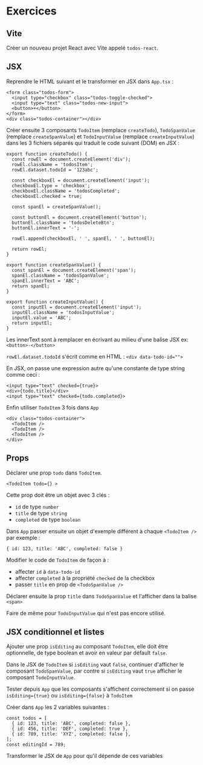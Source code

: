 # Exercices

## Vite

Créer un nouveau projet React avec Vite appelé `todos-react`.

## JSX

Reprendre le HTML suivant et le transformer en JSX dans `App.tsx` :

```
<form class="todos-form">
  <input type="checkbox" class="todos-toggle-checked">
  <input type="text" class="todos-new-input">
  <button>+</button>
</form>
<div class="todos-container"></div>
```

Créer ensuite 3 composants `TodoItem` (remplace `createTodo`), `TodoSpanValue` (remplace `createSpanValue`) et `TodoInputValue` (remplace `createInputValue`) dans les 3 fichiers séparés qui traduit le code suivant (DOM) en JSX :

```
export function createTodo() {
  const rowEl = document.createElement('div');
  rowEl.className = 'todosItem';
  rowEl.dataset.todoId = '123abc';

  const checkboxEl = document.createElement('input');
  checkboxEl.type = 'checkbox';
  checkboxEl.className = 'todosCompleted';
  checkboxEl.checked = true;

  const spanEl = createSpanValue();

  const buttonEl = document.createElement('button');
  buttonEl.className = 'todosDeleteBtn';
  buttonEl.innerText = '-';

  rowEl.append(checkboxEl, ' ', spanEl, ' ', buttonEl);

  return rowEl;
}

export function createSpanValue() {
  const spanEl = document.createElement('span');
  spanEl.className = 'todosSpanValue';
  spanEl.innerText = 'ABC';
  return spanEl;
}

export function createInputValue() {
  const inputEl = document.createElement('input');
  inputEl.className = 'todosInputValue';
  inputEl.value = 'ABC';
  return inputEl;
}
```

Les innerText sont à remplacer en écrivant au milieu d'une balise JSX
ex: `<button>-</button>`

`rowEl.dataset.todoId` s'écrit comme en HTML : `<div data-todo-id="">`

En JSX, on passe une expression autre qu'une constante de type string comme ceci :

```
<input type="text" checked={true}>
<div>{todo.title}</div>
<input type="text" checked={todo.completed}>
```

Enfin utiliser `TodoItem` 3 fois dans `App`

```
<div class="todos-container">
  <TodoItem />
  <TodoItem />
  <TodoItem />
</div>
```

## Props

Déclarer une prop `todo` dans `TodoItem`.

```
<TodoItem todo={} >
```

Cette prop doit être un objet avec 3 clés :
- `id` de type `number`
- `title` de type `string`
- `completed` de type `boolean`

Dans `App` passer ensuite un objet d'exemple différent à chaque `<TodoItem />` par exemple :

```
{ id: 123, title: 'ABC', completed: false }
```

Modifier le code de `TodoItem` de façon à :
- affecter `id` à `data-todo-id`
- affecter `completed` à la propriété `checked` de la checkbox
- passer `title` en prop de `<TodoSpanValue />`

Déclarer ensuite la prop `title` dans `TodoSpanValue` et l'afficher dans la balise `<span>`

Faire de même pour `TodoInputValue` qui n'est pas encore utilisé.

## JSX conditionnel et listes

Ajouter une prop `isEditing` au composant `TodoItem`, elle doit être optionnelle, de type boolean et avoir en valeur par défault `false`.

Dans le JSX de `TodoItem` si `isEditing` vaut `false`, continuer d'afficher le composant `TodoSpanValue`, par contre si `isEditing` vaut `true` afficher le composant `TodoInputValue`.

Tester depuis `App` que les composants s'affichent correctement si on passe `isEditing={true}` ou `isEditing={false}` à `TodoItem`

Créer dans `App` les 2 variables suivantes :

```
const todos = [
  { id: 123, title: 'ABC', completed: false },
  { id: 456, title: 'DEF', completed: true },
  { id: 789, title: 'XYZ', completed: false },
];
const editingId = 789;
```

Transformer le JSX de `App` pour qu'il dépende de ces variables